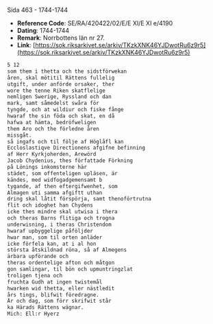 Sida 463 - 1744-1744

- **Reference Code**: SE/RA/420422/02/E/E XI/E XI e/4190
- **Dating**: 1744-1744
- **Remark**: Norrbottens län nr 27.
- **Link**: [https://sok.riksarkivet.se/arkiv/TKzkXNK46YJDwotRu6z9r5](https://sok.riksarkivet.se/arkiv/TKzkXNK46YJDwotRu6z9r5)

```txt linenums="1"
5 12
som them i thetta och the sidstförwekan
åren, skal mötitil Rättens fullelig
utgift, under anförde orsaker, ther
wore the tenne Riken skatflelige
nemligen Swerige, Ryssland och dan
mark, samt såmedelst swåra för
tyngde, och at wildiur och fiske fånge
hwaraf the sin föda och skat, en då
hafwa at hämta, bedröfweligen
them Aro och the förledne åren
missgåt.
så ingafs och til följe af Höglåfl kan
Eccloslastiqve Directionens afgifne befinning
af Herr Kyrkjoherden, Arewörd
Jacob Chydenius, thes författade Förkning
på Lönings inkomsterne här
städet, som offenteligen upläsen, är
kändes, med widfogadgemensamt b
tygande, af then eftergifwenhet, som
Almagen uti samma afgiftt uthan
dring skal låtit förspörja, samt thenoförtrutna
flit och idoghet han Chydens
icke thes mindre skal utwisa i thera
och theras Barns flitiga och trogna
underwisning, i theras Christendom
hwaraf upbyggelige påföljder
hwar man, som til orten anläder
icke förfela kan, at i al hon
största åtskildnad röna, så af Almegens
ärbara upförande och
theras ordentelige afton och måtgon
gon samlingar, til bön och upmuntringzlat
troligen tjena och
fruchta Gudh at ingen twistemål
hwarken wid thetta, eller nästledit
års tings, blifwit föredragne.
Är och dag, som förr skrifwit står
ka Härads Rättens wägnar.
Mich: Ell:r Hyerz
```
